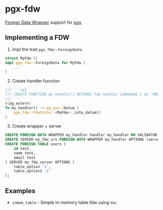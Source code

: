 # pgx-fdw

[Foreign Data Wrapper](https://www.postgresql.org/docs/13/fdwhandler.html) support for [pgx](https://github.com/zombodb/pgx).

## Implementing a FDW 

1. Impl the trait `pgx_fdw::ForeignData`

```rust
struct MyFdw {}
impl pgx_fdw::ForeignData for MyFdw {
    ...
}
```
2. Create handler function

```rust
/// ```sql
/// CREATE FUNCTION my_handler() RETURNS fdw_handler LANGUAGE c AS 'MODULE_PATHNAME', 'my_handler_wrapper';
/// ```
#[pg_extern]
fn my_handler() -> pg_sys::Datum {
    pgx_fdw::FdwState::<MyFdw>::into_datum()
}
```

3. Create wrapper + server

```sql
CREATE FOREIGN DATA WRAPPER my_handler handler my_handler NO VALIDATOR;
CREATE SERVER my_fdw_srv FOREIGN DATA WRAPPER my_handler OPTIONS (server_option '1', server_option '2');
CREATE FOREIGN TABLE users (
    id text,
    name text,
    email text
) SERVER my_fdw_server OPTIONS (
    table_option '1',
    table_option2 '2'
);
```

## Examples
* `inmem_table` - Simple in-memory table fdw using `Vec`
